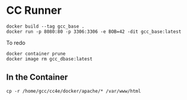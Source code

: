 
CC Runner
=========

    docker build --tag gcc_base .
    docker run -p 8080:80 -p 3306:3306 -e BOB=42 -dit gcc_base:latest

To redo

    docker container prune
    docker image rm gcc_dbase:latest

In the Container
----------------

    cp -r /home/gcc/cc4e/docker/apache/* /var/www/html

